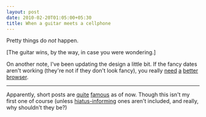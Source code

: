 ```yaml
---
layout: post
date: 2010-02-20T01:05:00+05:30
title: When a guitar meets a cellphone
---
```


Pretty things do *not* happen.

[The guitar wins, by the way, in case you were wondering.]

On another note, I've been updating the design a little bit. If the fancy dates aren't working (they're not if they don't look fancy), you really [need][firefox] [a][chrome] [better][safari] [browser][opera].

***

Apparently, short posts are [quite][1] [famous][2] as of now. Though this isn't my first one of course (unless [hiatus-informing][3] ones aren't included, and really, why shouldn't they be?)

[firefox]: http://getfirefox.com/
[chrome]: http://www.google.com/chrome
[safari]: http://www.apple.com/safari/
[opera]: http://www.opera.com/
[1]: http://ishmeet.wordpress.com/2010/02/03/derivatives/
[2]: http://vpande.wordpress.com/
[3]: http://blog.sahil.me/posts/to-succinctly-restate-obvious/